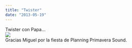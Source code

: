 ```yaml
---
title: "Twister"
date: "2013-05-19"
---
```


Twister con Papa…  
![](images/tumblr_inline_mn33p0eQH51qlj3bd.jpg)  
Gracias Miguel por la fiesta de Planning Primavera Sound.
